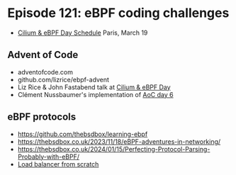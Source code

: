 # Episode 121: eBPF coding challenges

* [Cilium & eBPF Day Schedule](https://colocatedeventseu2024.sched.com/overview/type/Cilium+%2B+eBPF+Day) Paris, March 19

## Advent of Code

* adventofcode.com
* github.com/lizrice/ebpf-advent
* Liz Rice & John Fastabend talk at [Cilium & eBPF Day](https://colocatedeventseu2024.sched.com/overview/type/Cilium+%2B+eBPF+Day)
* Clément Nussbaumer's implementation of [AoC day 6](https://blog.n8r.ch/advent-of-code-an-ebpf-take)

## eBPF protocols
* https://github.com/thebsdbox/learning-ebpf
* https://thebsdbox.co.uk/2023/11/18/eBPF-adventures-in-networking/
* https://thebsdbox.co.uk/2024/01/15/Perfecting-Protocol-Parsing-Probably-with-eBPF/
* [Load balancer from scratch](https://github.com/lizrice/lb-from-scratch)
